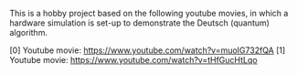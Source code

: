 This is a hobby project based on the following youtube movies, in which a hardware simulation is set-up to demonstrate the Deutsch (quantum) algorithm. 

[0] Youtube movie: https://www.youtube.com/watch?v=muoIG732fQA
[1] Youtube movie: https://www.youtube.com/watch?v=tHfGucHtLqo
